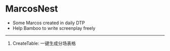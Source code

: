 # MarcosNest
 - Some Marcos created in daily DTP
 - Help Bamboo to write screenplay freely
 ----
 1. CreateTable: 一键生成分场表格
